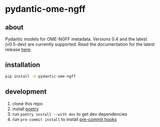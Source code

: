 # pydantic-ome-ngff
## about
Pydantic models for OME-NGFF metadata. Versions 0.4 and the latest (v0.5-dev) are currently supported. Read the documentation for the latest release [here](https://janeliascicomp.github.io/pydantic-ome-ngff/).

## installation

```bash
pip install -U pydantic-ome-ngff
```

## development

1. clone this repo
2. install [poetry](https://python-poetry.org/)
3. run `poetry install --with dev` to get dev dependencies
4. run `pre-commit install` to install [pre-commit hooks](https://github.com/JaneliaSciComp/pydantic-ome-ngff/blob/main/.pre-commit-config.yaml)
